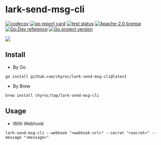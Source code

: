 # lark-send-msg-cli

[![codecov](https://codecov.io/gh/chyroc/lark-send-msg-cli/branch/master/graph/badge.svg?token=Z73T6YFF80)](https://codecov.io/gh/chyroc/lark-send-msg-cli)
[![go report card](https://goreportcard.com/badge/github.com/chyroc/lark-send-msg-cli "go report card")](https://goreportcard.com/report/github.com/chyroc/lark-send-msg-cli)
[![test status](https://github.com/chyroc/lark-send-msg-cli/actions/workflows/test.yml/badge.svg)](https://github.com/chyroc/lark-send-msg-cli/actions)
[![Apache-2.0 license](https://img.shields.io/badge/License-Apache%202.0-brightgreen.svg)](https://opensource.org/licenses/Apache-2.0)
[![Go.Dev reference](https://img.shields.io/badge/go.dev-reference-blue?logo=go&logoColor=white)](https://pkg.go.dev/github.com/chyroc/lark-send-msg-cli)
[![Go project version](https://badge.fury.io/go/github.com%2Fchyroc%2Flark-send-msg-cli.svg)](https://badge.fury.io/go/github.com%2Fchyroc%2Flark-send-msg-cli)

![](./header.png)

## Install

- By Go

```shell
go install github.com/chyroc/lark-send-msg-cli@latest
```

- By Brew

```shell
brew install chyroc/tap/lark-send-msg-cli
```

## Usage

- With Webhook

```shell
lark-send-msg-cli --webhook "<webhook-url>" --secret "<secret>" --message "<message>"
```
